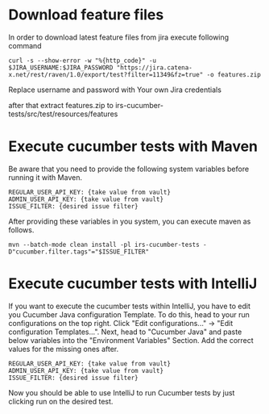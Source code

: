 # Download feature files

In order to download latest feature files from jira execute following command

``curl -s --show-error -w "%{http_code}" -u $JIRA_USERNAME:$JIRA_PASSWORD "https://jira.catena-x.net/rest/raven/1.0/export/test?filter=11349&fz=true" -o features.zip``

Replace username and password with Your own Jira credentials

after that extract features.zip to irs-cucumber-tests/src/test/resources/features

# Execute cucumber tests with Maven

Be aware that you need to provide the following system variables before running it with Maven.

````
REGULAR_USER_API_KEY: {take value from vault}
ADMIN_USER_API_KEY: {take value from vault}
ISSUE_FILTER: {desired issue filter}
````

After providing these variables in you system, you can execute maven as follows.

``mvn --batch-mode clean install -pl irs-cucumber-tests -D"cucumber.filter.tags"="$ISSUE_FILTER"``

# Execute cucumber tests with IntelliJ

If you want to execute the cucumber tests within IntelliJ, you have to edit you Cucumber Java configuration Template.
To do this, head to your run configurations on the top right. Click "Edit configurations..." -> "Edit configuration Templates...".
Next, head to "Cucumber Java" and paste below variables into the "Environment Variables" Section. Add the correct values for the missing ones after.

````
REGULAR_USER_API_KEY: {take value from vault}
ADMIN_USER_API_KEY: {take value from vault}
ISSUE_FILTER: {desired issue filter}
````

Now you should be able to use IntelliJ to run Cucumber tests by just clicking run on the desired test.
